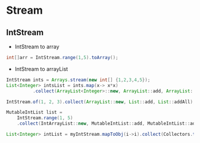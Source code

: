 # Stream



## IntStream

- IntStream to array

~~~java
int[]arr = IntStream.range(1,5).toArray();
~~~

- IntStream to arrayList

~~~java
IntStream ints = Arrays.stream(new int[] {1,2,3,4,5});       
List<Integer> intsList = ints.map(x-> x*x)
          .collect(ArrayList<Integer>::new, ArrayList::add, ArrayList::addAll);
~~~

~~~java
IntStream.of(1, 2, 3).collect(ArrayList::new, List::add, List::addAll);
~~~

~~~java
MutableIntList list = 
    IntStream.range(1, 5)
    .collect(IntArrayList::new, MutableIntList::add, MutableIntList::addAll);
~~~

~~~java
List<Integer> intList = myIntStream.mapToObj(i->i).collect(Collectors.toList());
~~~


